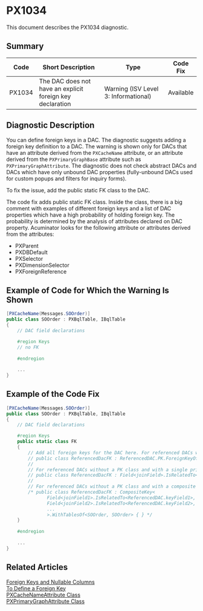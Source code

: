 # PX1034
This document describes the PX1034 diagnostic.

## Summary

| Code   | Short Description                                 | Type  | Code Fix    | 
| ------ | ------------------------------------------------- | ----- | ----------- | 
| PX1034 | The DAC does not have an explicit foreign key declaration | Warning (ISV Level 3: Informational) | Available | 

## Diagnostic Description
You can define foreign keys in a DAC. The diagnostic suggests adding a foreign key definition to a DAC. 
The warning is shown only for DACs that have an attribute derived from the `PXCacheName` attribute, or an attribute derived from the `PXPrimaryGraphBase` attribute such as `PXPrimaryGraphAttribute`.
The diagnostic does not check abstract DACs and DACs which have only unbound DAC properties (fully-unbound DACs used for custom popups and filters for inquiry forms).

To fix the issue, add the public static FK class to the DAC.

The code fix adds public static FK class. Inside the class, there is a big comment with examples of different foreign keys and a list of DAC properties which have a high probability of holding foreign key. The probability is determined by the analysis of attributes declared on DAC property. Acuminator looks for the following attribute or attributes derived from the attributes:
 - PXParent
 - PXDBDefault
 - PXSelector
 - PXDimensionSelector
 - PXForeignReference

## Example of Code for Which the Warning Is Shown

```C#
[PXCacheName(Messages.SOOrder)]
public class SOOrder : PXBqlTable, IBqlTable
{
	// DAC field declarations

	#region Keys
	// no FK
	
	#endregion
	
	...
}
```

## Example of the Code Fix

```C#
[PXCacheName(Messages.SOOrder)]
public class SOOrder : PXBqlTable, IBqlTable
{
	// DAC field declarations

	#region Keys
	public static class FK
	{
		// Add all foreign keys for the DAC here. For referenced DACs with a PK class, you can use the following template:
		// public class ReferencedDacFK : ReferencedDAC.PK.ForeignKeyOf<SOOrder>.By<joinField1, joinFields, ...> { }
		//
		// For referenced DACs without a PK class and with a single primary key field, you can use the following template:
		// public class ReferencedDacFK : Field<joinField>.IsRelatedTo<ReferencedDAC.keyField>.AsSimpleKey.WithTablesOf<ReferencedDAC, SOOrder> { }
		//
		// For referenced DACs without a PK class and with a composite primary key, you can use the following template:
		/* public class ReferencedDacFK : CompositeKey<
			   Field<joinField1>.IsRelatedTo<ReferencedDAC.keyField1>,
			   Field<joinField2>.IsRelatedTo<ReferencedDAC.keyField2>,
			   ...
			   >.WithTablesOf<SOOrder, SOOrder> { } */
	}
	
	#endregion
	
	...
}
```

## Related Articles

[Foreign Keys and Nullable Columns](https://help.acumatica.com/Help?ScreenId=ShowWiki&pageid=8da9e9c6-ebbf-409a-b43d-a13d2081a62e)  
[To Define a Foreign Key](https://help.acumatica.com/Help?ScreenId=ShowWiki&pageid=20b9a017-ff40-42b7-843c-94f2fced764e)  
[PXCacheNameAttribute Class](https://help.acumatica.com/Help?ScreenId=ShowWiki&pageid=6e89e21c-b8f4-a16b-d741-2d6e483e9f65)  
[PXPrimaryGraphAttribute Class](https://help.acumatica.com/Help?ScreenId=ShowWiki&pageid=1dceb511-4e98-3700-7d7f-231688a7ac74)
